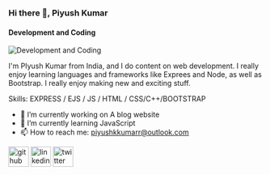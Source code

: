 ### Hi there 👋, Piyush Kumar
#### Development and Coding
![Development and Coding](https://pbs.twimg.com/profile_banners/1552087092326309888/1658886539/1500x500)

I'm PIyush Kumar from India, and I do content on web development. I really enjoy learning languages and frameworks like Exprees and Node, as well as Bootstrap.
I really enjoy making new and exciting stuff. 

Skills: EXPRESS / EJS / JS / HTML / CSS/C++/BOOTSTRAP

- 🔭 I’m currently working on A blog website 
- 🌱 I’m currently learning JavaScript 
- 📫 How to reach me: piyushkkumarr@outlook.com 


[<img src='https://cdn.jsdelivr.net/npm/simple-icons@3.0.1/icons/github.svg' alt='github' height='40'>](https://github.com/https://github.com/pyshkumar)  [<img src='https://cdn.jsdelivr.net/npm/simple-icons@3.0.1/icons/linkedin.svg' alt='linkedin' height='40'>](https://www.linkedin.com/in/linkedin.com/in/piyush---kumar/)  [<img src='https://cdn.jsdelivr.net/npm/simple-icons@3.0.1/icons/twitter.svg' alt='twitter' height='40'>](https://twitter.com/https://twitter.com/Piyush_kmar)  

